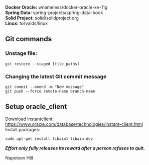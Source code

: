 **Docker Oracle:** wnameless/docker-oracle-xe-11g  
**Spring Data:** spring-projects/spring-data-book  
**Solid Project:** solid/solidproject.org  
**Linux:** torvalds/linux  
## Git commands
### Unstage file: 
```
git restore --staged [file_paths]
```
### Changing the latest Git commit message
```
git commit --amend -m "New message"
git push --force remote-name branch-name
```
## Setup oracle_client
Download instantclient: \
  https://www.oracle.com/database/technologies/instant-client.html \
Install packages:
```
sudo apt-get install libaio1 libaio-dev
```


_**Effort only fully releases its reward after a person refuses to quit.**_

Napoleon Hill
